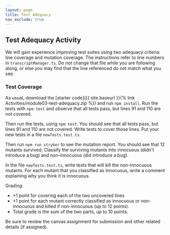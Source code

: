 ```yaml
---
layout: page
title: Test Adequacy
nav_exclude: true
---
```

## Test Adequacy Activity
We will gain experience improving test suites using two adequacy criteria: line coverage and mutation coverage. The instructions refer to line numbers in `transcriptManager.ts`. Do *not* change that file while you are following along, or else you may find that the line referenced do not match what you see.

### Test Coverage

As usual, download the [starter code]({{ site.baseurl }}{% link Activities/module03-test-adequacy.zip %}) and run `npm install`. Run the tests with `npm test` and observe that all tests pass, but lines 91 and 110 are not covered.

Then run the tests, using `npm test`. You should see that all tests pass, but lines 91 and 110 are not covered. Write tests to cover those lines. Put your new tests in a file `newTests.test.ts`.

Then run `npm run stryker` to see the mutation report. You should see that 12 mutants survived.  Classify the surviving mutants into innocuous (didn't introduce a bug) and non-innocuous (did introduce a bug).

In the file `newTests.test.ts`, write tests that will kill the non-innocuous mutants. For each mutant that you classified as innocuous, write a comment explaining why you think it is innocuous.

Grading: 
* +1 point for covering each of the two uncovered lines
* +1 point for each mutant correctly classified as innocuous or non-innocuous and killed if non-innocuous (up to 12 points). 
* Total grade is the sum of the two parts, up to 10 points.

Be sure to review the canvas assignment for submission and other related details (if assigned).